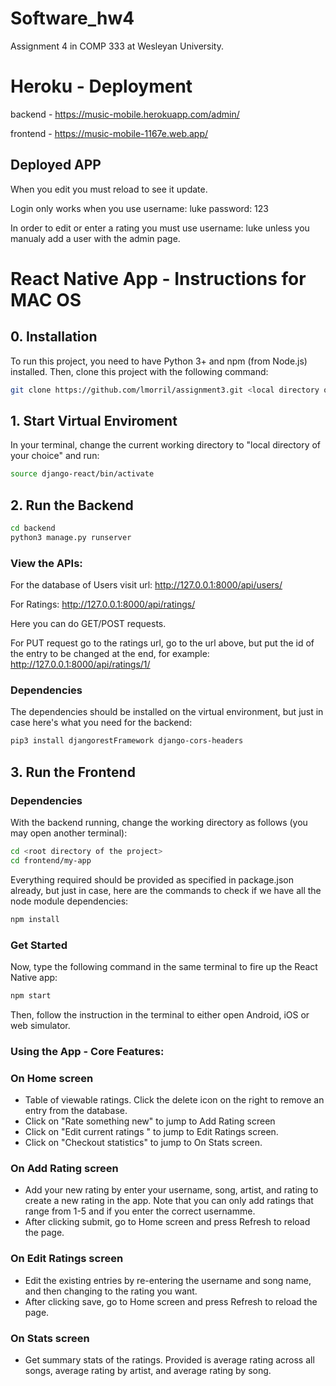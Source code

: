 # Software_hw4
Assignment 4 in COMP 333 at Wesleyan University.


# Heroku - Deployment
backend - https://music-mobile.herokuapp.com/admin/

frontend - https://music-mobile-1167e.web.app/

## Deployed APP
When you edit you must reload to see it update.

Login only works when you use 
    username: luke
    password: 123

In order to edit or enter a rating you must use 
    username: luke
unless you manualy add a user with the admin page.


# React Native App - Instructions for MAC OS

## 0. Installation
To run this project, you need to have Python 3+ and npm (from Node.js) installed.
Then, clone this project with the following command:
```bash
git clone https://github.com/lmorril/assignment3.git <local directory of your choice>
```

## 1. Start Virtual Enviroment
In your terminal, change the current working directory to "local directory of your choice" and run:
```bash
source django-react/bin/activate
```

## 2. Run the Backend
```bash
cd backend
python3 manage.py runserver
```

### View the APIs:
For the database of Users visit url:
http://127.0.0.1:8000/api/users/

For Ratings:
http://127.0.0.1:8000/api/ratings/

Here you can do GET/POST requests.

For PUT request go to the ratings url, go to the url above, but put the id of the entry to be changed at the end, for example:
http://127.0.0.1:8000/api/ratings/1/

### Dependencies

The dependencies should be installed on the virtual environment, but just in case here's what you need for the backend:
```bash
pip3 install djangorestFramework django-cors-headers
```

## 3. Run the Frontend

### Dependencies
With the backend running, change the working directory as follows (you may open another terminal):
```bash
cd <root directory of the project>
cd frontend/my-app
```
Everything required should be provided as specified in package.json already,
but just in case, here are the commands to check if we have all the node module dependencies:
```bash
npm install
```

### Get Started
Now, type the following command in the same terminal to fire up the React Native app:
```bash
npm start
```
Then, follow the instruction in the terminal to either open Android, iOS or web simulator.

### Using the App - Core Features:

### On Home screen
  - Table of viewable ratings. Click the delete icon on the right to remove an entry from the database.
  - Click on "Rate something new" to jump to Add Rating screen
  - Click on "Edit current ratings " to jump to Edit Ratings screen. 
  - Click on "Checkout statistics" to jump to On Stats screen.

### On Add Rating screen
  - Add your new rating by enter your username, song, artist, and rating to create a new rating in the app. Note that you can only add ratings that range from 1-5 and if you enter the correct usernamme.
  - After clicking submit, go to Home screen and press Refresh to reload the page.

### On Edit Ratings screen
  - Edit the existing entries by re-entering the username and song name, and then changing to the rating you want.
  - After clicking save, go to Home screen and press Refresh to reload the page.

### On Stats screen
  - Get summary stats of the ratings. Provided is average rating across all songs, average rating by artist, and average rating by song.
